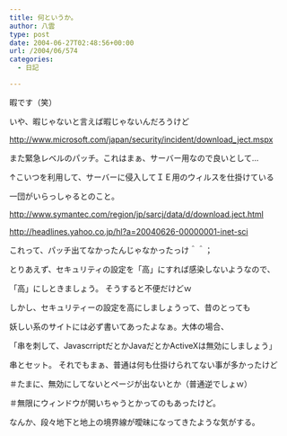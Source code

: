 ```yaml
---
title: 何というか。
author: 八雲
type: post
date: 2004-06-27T02:48:56+00:00
url: /2004/06/574
categories:
  - 日記

---
```

暇です（笑）
  
いや、暇じゃないと言えば暇じゃないんだろうけど

http://www.microsoft.com/japan/security/incident/download_ject.mspx
  
また緊急レベルのパッチ。これはまぁ、サーバー用なので良いとして…
  
↑こいつを利用して、サーバーに侵入してＩＥ用のウィルスを仕掛けている
  
一団がいらっしゃるとのこと。
  
http://www.symantec.com/region/jp/sarcj/data/d/download.ject.html
  
http://headlines.yahoo.co.jp/hl?a=20040626-00000001-inet-sci
  
これって、パッチ出てなかったんじゃなかったっけ＾＾；
  
とりあえず、セキュリティの設定を「高」にすれば感染しないようなので、
  
「高」にしときましょう。 そうすると不便だけどｗ

しかし、セキュリティーの設定を高にしましょうって、昔のとっても
  
妖しい系のサイトには必ず書いてあったよなぁ。大体の場合、
  
「串を刺して、JavascrriptだとかJavaだとかActiveXは無効にしましょう」
  
串とセット。 それでもまぁ、普通は何も仕掛けられてない事が多かったけど
  
＃たまに、無効にしてないとページが出ないとか（普通逆でしょｗ）
  
＃無限にウィンドウが開いちゃうとかってのもあったけど。

なんか、段々地下と地上の境界線が曖昧になってきたような気がする。